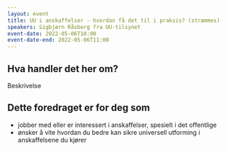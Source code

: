 ```yaml
---
layout: event
title: UU i anskaffelser - hvordan få det til i praksis? (strømmes)
speakers: Sigbjørn Råsberg fra UU-tilsynet
event-date: 2022-05-06T10:00
event-date-end: 2022-05-06T11:00
---
```

## Hva handler det her om?
Beskrivelse

## Dette foredraget er for deg som
- jobber med eller er interessert i anskaffelser, spesielt i det offentlige
- ønsker å vite hvordan du bedre kan sikre universell utforming i anskaffelsene du kjører
